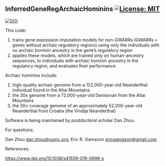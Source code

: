 ## InferredGeneRegArchaicHominins [![License: MIT](https://img.shields.io/badge/License-MIT-yellow.svg)](https://github.com/gamazonlab/InferredGeneRegArchaicHominins/blob/master/LICENSE)  

[![DOI](https://zenodo.org/badge/DOI/10.5281/zenodo.3842313.svg)](https://doi.org/10.5281/zenodo.3842313)  

This code:

1. trains gene expression imputation models for non-GWARRs (GWARRs = genes without archaic regulatory regions) using only the individuals with no archaic hominin ancestry in the gene’s regulatory region 
2. applies these models, which are trained only on human-ancestry sequences, to individuals with archaic hominin ancestry in the regulatory region, and evaluates their performance

Archaic hominins include:

1. high-quality archaic genome from a 122,000-year-old Neanderthal individual found in the Altai Mountains
2. the 30x genome from a 72,000-year-old Denisovan from the Altai Mountains
3. the 30× coverage genome of an approximately 52,000-year-old Neanderthal from Croatia (the Vindija Neanderthal)

Software is being maintained by postdoctoral scholar Dan Zhou.

For questions:

Dan Zhou dan.zhou@vumc.org;
Eric R. Gamazon ericgamazon@gmail.com

References:

https://www.doi.org/10.1038/s41559-019-0996-x

